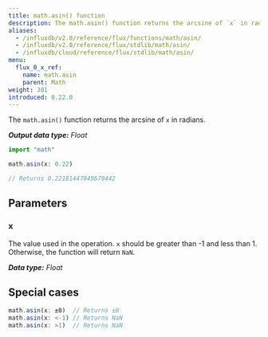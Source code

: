 ```yaml
---
title: math.asin() function
description: The math.asin() function returns the arcsine of `x` in radians.
aliases:
  - /influxdb/v2.0/reference/flux/functions/math/asin/
  - /influxdb/v2.0/reference/flux/stdlib/math/asin/
  - /influxdb/cloud/reference/flux/stdlib/math/asin/
menu:
  flux_0_x_ref:
    name: math.asin
    parent: Math
weight: 301
introduced: 0.22.0
---
```


The `math.asin()` function returns the arcsine of `x` in radians.

_**Output data type:** Float_

```js
import "math"

math.asin(x: 0.22)

// Returns 0.22181447049679442
```

## Parameters

### x
The value used in the operation.
`x` should be greater than -1 and less than 1.
Otherwise, the function will return `NaN`.

_**Data type:** Float_

## Special cases
```js
math.asin(x: ±0)  // Returns ±0
math.asin(x: <-1) // Returns NaN
math.asin(x: >1)  // Returns NaN
```
